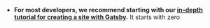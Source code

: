 - **For most developers, we recommend starting with our [in-depth tutorial for creating a site with Gatsby](https://www.gatsbyjs.com/tutorial/).** It starts with zero 

